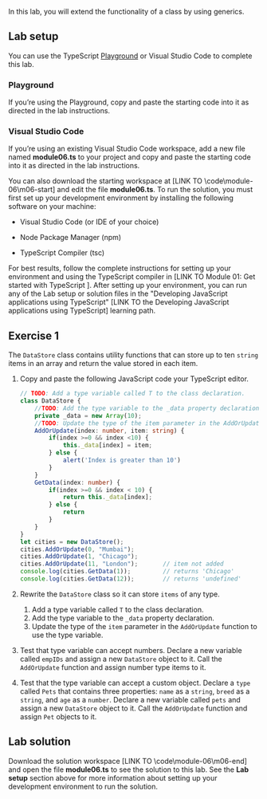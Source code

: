 In this lab, you will extend the functionality of a class by using generics.

## Lab setup

You can use the TypeScript [Playground](https://www.typescriptlang.org/play) or Visual Studio Code to complete this lab.

### Playground

If you’re using the Playground, copy and paste the starting code into it as directed in the lab instructions.

### Visual Studio Code

If you’re using an existing Visual Studio Code workspace, add a new file named **module06.ts** to your project and copy and paste the starting code into it as directed in the lab instructions.

You can also download the starting workspace at [LINK TO \code\module-06\m06-start] and edit the file **module06.ts**. To run the solution, you must first set up your development environment by installing the following software on your machine:

- Visual Studio Code (or IDE of your choice)

- Node Package Manager (npm)

- TypeScript Compiler (tsc)

For best results, follow the complete instructions for setting up your environment and using the TypeScript compiler in [LINK TO Module 01: Get started with TypeScript ]. After setting up your environment, you can run any of the Lab setup or solution files in the "Developing JavaScript applications using TypeScript" [LINK TO the Developing JavaScript applications using TypeScript] learning path.

## Exercise 1

The `DataStore` class contains utility functions that can store up to ten `string` items in an array and return the value stored in each item.

1. Copy and paste the following JavaScript code your TypeScript editor.

    ```typescript
    // TODO: Add a type variable called T to the class declaration.
    class DataStore {
        //TODO: Add the type variable to the _data property declaration.
        private _data = new Array(10);
        //TODO: Update the type of the item parameter in the AddOrUpdate function to use the type variable.
        AddOrUpdate(index: number, item: string) {
            if(index >=0 && index <10) {
                this._data[index] = item;
            } else {
                alert('Index is greater than 10')
            }
        }
        GetData(index: number) {
            if(index >=0 && index < 10) {
                return this._data[index];
            } else {
                return
            }
        }
    }
    let cities = new DataStore();
    cities.AddOrUpdate(0, "Mumbai");
    cities.AddOrUpdate(1, "Chicago");
    cities.AddOrUpdate(11, "London");       // item not added
    console.log(cities.GetData(1));         // returns 'Chicago'
    console.log(cities.GetData(12));        // returns 'undefined'
    ```

2. Rewrite the `DataStore` class so it can store `items` of any type.
   1. Add a type variable called `T` to the class declaration.
   2. Add the type variable to the `_data` property declaration.
   3. Update the type of the `item` parameter in the `AddOrUpdate` function to use the type variable.
2. Test that type variable can accept numbers. Declare a new variable called `empIDs` and assign a new `DataStore` object to it. Call the `AddOrUpdate` function and assign number type items to it.
3. Test that the type variable can accept a custom object. Declare a `type` called `Pets` that contains three properties: `name` as a `string`, `breed` as a `string`, and `age` as a `number`. Declare a new variable called `pets` and assign a new `DataStore` object to it. Call the `AddOrUpdate` function and assign `Pet` objects to it.

## Lab solution

Download the solution workspace [LINK TO \code\module-06\m06-end] and open the file **module06.ts** to see the solution to this lab. See the **Lab setup** section above for more information about setting up your development environment to run the solution.

